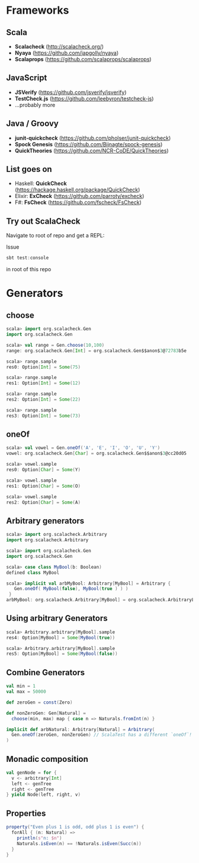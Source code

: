 # Frameworks

## Scala

* **Scalacheck** (<http://scalacheck.org/>)
* **Nyaya** (<https://github.com/japgolly/nyaya>)
* **Scalaprops** (<https://github.com/scalaprops/scalaprops>)

## JavaScript

* **JSVerify** (<https://github.com/jsverify/jsverify>)
* **TestCheck.js** (<https://github.com/leebyron/testcheck-js>)
* ...probably more

## Java / Groovy

* **junit-quickcheck** (<https://github.com/pholser/junit-quickcheck>)
* **Spock Genesis** (<https://github.com/Bijnagte/spock-genesis>)
* **QuickTheories** (<https://github.com/NCR-CoDE/QuickTheories>)

## List goes on

* Haskell: **QuickCheck** (<https://hackage.haskell.org/package/QuickCheck>)
* Elixir: **ExCheck** (<https://github.com/parroty/excheck>)
* F#: **FsCheck** (<https://github.com/fscheck/FsCheck>)

## Try out ScalaCheck

Navigate to root of repo and get a REPL:

Issue

```scala
sbt test:console
```

in root of this repo

# Generators

## choose

```scala
scala> import org.scalacheck.Gen
import org.scalacheck.Gen

scala> val range = Gen.choose(10,100)
range: org.scalacheck.Gen[Int] = org.scalacheck.Gen$$anon$3@72783b5e

scala> range.sample
res0: Option[Int] = Some(75)

scala> range.sample
res1: Option[Int] = Some(12)

scala> range.sample
res2: Option[Int] = Some(22)

scala> range.sample
res3: Option[Int] = Some(73)
```

## oneOf

```scala
scala> val vowel = Gen.oneOf('A', 'E', 'I', 'O', 'U', 'Y')
vowel: org.scalacheck.Gen[Char] = org.scalacheck.Gen$$anon$3@cc20d05

scala> vowel.sample
res0: Option[Char] = Some(Y)

scala> vowel.sample
res1: Option[Char] = Some(O)

scala> vowel.sample
res2: Option[Char] = Some(A)
```

## Arbitrary generators

```scala
scala> import org.scalacheck.Arbitrary
import org.scalacheck.Arbitrary

scala> import org.scalacheck.Gen
import org.scalacheck.Gen

scala> case class MyBool(b: Boolean)
defined class MyBool

scala> implicit val arbMyBool: Arbitrary[MyBool] = Arbitrary {
   Gen.oneOf( MyBool(false), MyBool(true ) ) )
 }
arbMyBool: org.scalacheck.Arbitrary[MyBool] = org.scalacheck.ArbitraryLowPriority$$anon$1@3087340e
```

## Using arbitrary Generators

```scala
scala> Arbitrary.arbitrary[MyBool].sample
res4: Option[MyBool] = Some(MyBool(true))

scala> Arbitrary.arbitrary[MyBool].sample
res5: Option[MyBool] = Some(MyBool(false))
```

## Combine Generators
```scala
val min = 1
val max = 50000

def zeroGen = const(Zero)

def nonZeroGen: Gen[Natural] =
  choose(min, max) map { case n => Naturals.fromInt(n) }

implicit def arbNatural: Arbitrary[Natural] = Arbitrary(
  Gen.oneOf(zeroGen, nonZeroGen) // ScalaTest has a different `oneOf`!
)
```

## Monadic composition

```scala
val genNode = for {
  v <- arbitrary[Int]
  left <- genTree
  right <- genTree
} yield Node(left, right, v)
```

## Properties

```scala
property("Even plus 1 is odd, odd plus 1 is even") {
  forAll { (n: Natural) =>
    println(s"n: $n")
    Naturals.isEven(n) == !Naturals.isEven(Succ(n))
  }
}
```
